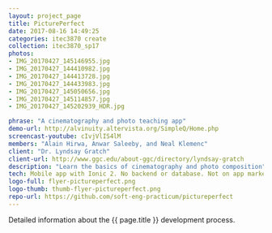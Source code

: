```yaml
---
layout: project_page
title: PicturePerfect
date: 2017-08-16 14:49:25
categories: itec3870 create
collection: itec3870_sp17
photos:
- IMG_20170427_145146955.jpg
- IMG_20170427_144410982.jpg
- IMG_20170427_144413728.jpg
- IMG_20170427_144433983.jpg
- IMG_20170427_145050656.jpg
- IMG_20170427_145114857.jpg
- IMG_20170427_145202939_HDR.jpg

phrase: "A cinematography and photo teaching app"
demo-url: http://alvinuity.altervista.org/SimpleQ/Home.php
screencast-youtube: cIvjVlIS4lM
members: "Alain Hirwa, Anwar Saleeby, and Neal Klemenc"
client: "Dr. Lyndsay Gratch"
client-url: http://www.ggc.edu/about-ggc/directory/lyndsay-gratch
description: "Learn the basics of cinematography and photo composition"
tech: Mobile app with Ionic 2. No backend or database. Not on app markets yet.
logo-full: flyer-pictureperfect.png
logo-thumb: thumb-flyer-pictureperfect.png
repo-url: https://github.com/soft-eng-practicum/pictureperfect
---
```


Detailed information about the {{ page.title }} development process.

<!-- lightgallery -->
<script src="https://code.jquery.com/jquery-2.2.4.min.js"></script>
<script src="https://cdn.jsdelivr.net/lightgallery/1.3.7/js/lightgallery.min.js">
</script>
<script src="https://cdn.jsdelivr.net/g/lg-zoom"></script>

<script type="text/javascript">

    $(document).ready(function() {

        $("body").lightGallery({

            zoom: true,
            selector: 'a#lightgallery',
            selectWithin: 'body'

        });

    });

</script>

[ggc]: http://www.ggc.edu
[gunay-ggc]: http://www.ggc.edu/about-ggc/directory/cengiz-gunay

